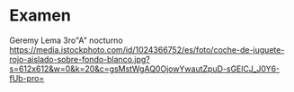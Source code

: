# Examen
Geremy Lema 3ro"A" nocturno
https://media.istockphoto.com/id/1024366752/es/foto/coche-de-juguete-rojo-aislado-sobre-fondo-blanco.jpg?s=612x612&w=0&k=20&c=gsMstWgAQ0OjowYwautZpuD-sGElCJ_J0Y6-fUb-pro=
